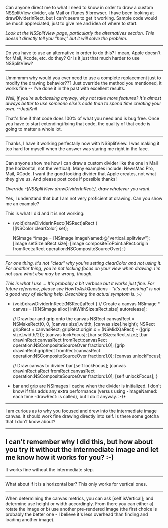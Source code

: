 Can anyone direct me to what I need to know in order to draw a custom NSSplitView divider, ala Mail or iTunes 5 browser. I have been looking at drawDividerInRect, but I can't seem to get it working. Sample code would be much appreciated, just to give me and idea of where to start.

*Look at the NSSplitView page, particularly the alternatives section. This doesn't directly tell you "how," but it will solve the problem.*

----

Do you have to use an alternative in order to do this? I mean, Apple doesn't for Mail, Xcode, etc. do they? Or is it just that much harder to use NSSplitView?

----

Ummmmm why would you ever need to use a complete replacement just to modify the drawing behavior???  Just override the method you mentioned, it works fine -- I've done it in the past with excellent results.

*Well, if you're subclassing anyway, why not take more features? It's almost always better to use someone else's code than to spend time creating your own. --JediKnil*

That's fine if that code does 100% of what you need and is bug free. Once you have to start extending/fixing that code, the quality of that code is going to matter a whole lot.

----

Thanks, I have it working perfectally now with NSSplitView. I was making it too hard for myself when the answer was staring me right in the face.

----

Can anyone show me how I can draw a custom divider like the one in Mail (the horizontal, not the vertical). Many examples include: NewsMac Pro, Mail, XCode. I want the good looking divider that Apple creates, not what they give us. And please post code if possible thanks!

*Override -[NSSplitView drawDividerInRect:], draw whatever you want.*

Yes, I understand that but I am not very proficient at drawing. Can you show me an example?

This is what I did and it is not working:

    
- (void)drawDividerInRect:(NSRect)aRect
{	
	[[NSColor clearColor] set];
	
	NSImage *image = [NSImage imageNamed:@"vertical_splitview"];
	[image setSize:aRect.size];
	[image compositeToPoint:aRect.origin
				   fromRect:aRect
				  operation:NSCompositeSourceOver];
}


----

*For one thing, it's not "clear" why you're setting clearColor and not using it. For another thing, you're not locking focus on your view when drawing. I'm not sure what else may be wrong, though.*

*This is what I use ... It's probably a bit verbose but it works just fine. For future reference, please see HowToAskQuestions - "it's not working" is not a good way of eliciting help. Describing the actual symptom is. ;-)*

    

- (void)drawDividerInRect:(NSRect)aRect
{
	// Create a canvas
	NSImage * canvas = [[[NSImage alloc] initWithSize:aRect.size] autorelease];
	
	// Draw bar and grip onto the canvas
	NSRect canvasRect = NSMakeRect(0, 0, [canvas size].width, [canvas size].height);
	NSRect gripRect = canvasRect;
	gripRect.origin.x = (NSMidX(aRect) - ([grip size].width/2));
	[canvas lockFocus];
	[bar setSize:aRect.size];
	[bar drawInRect:canvasRect fromRect:canvasRect operation:NSCompositeSourceOver fraction:1.0];
	[grip drawInRect:gripRect fromRect:canvasRect operation:NSCompositeSourceOver fraction:1.0];
	[canvas unlockFocus];
	
	// Draw canvas to divider bar
	[self lockFocus];
	[canvas drawInRect:aRect fromRect:canvasRect operation:NSCompositeSourceOver fraction:1.0];
	[self unlockFocus];
}



*    bar and     grip are NSImages I cache when the  divider is initialized. I don't know if this adds any extra performance (versus using     -imageNamed: each time     -drawRect: is called), but I do it anyway. :-)*

----

I am curious as to why you focused and drew into the intermediate image     canvas.  It should work fine drawing directly into     self.  Is there some gotcha that I don't know about?

----
I can't remember why I did this, but how about you try it without the intermediate image and let me know how it works for you? :-)
----
It works fine without the intermediate step.

----

What about if it is a horizontal bar? This only works for vertical ones.


----

 When determining the canvas metrics, you can ask     [self isVertical]; and determine use height or width accordingly. From there you can either a) rotate the image or b) use another pre-rendered image (the first choice is probably the better one - I believe it's less overhead than finding and loading another image).
